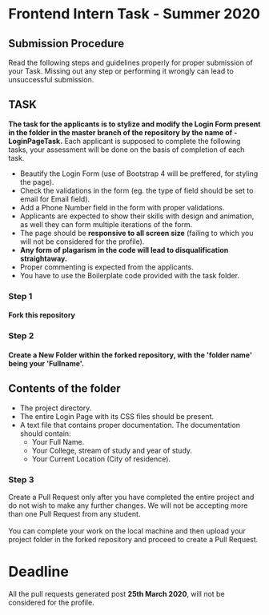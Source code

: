 # Frontend Intern Task - Summer 2020

## Submission Procedure
Read the following steps and guidelines properly for proper submission of your Task. Missing out any step or performing it wrongly can lead to unsuccessful submission. 

## TASK
**The task for the applicants is to stylize and modify the Login Form present in the folder in the master branch of the repository by the name of - LoginPageTask.**
Each applicant is supposed to complete the following tasks, your assessment will be done on the basis of completion of each task.
+ Beautify the Login Form (use of Bootstrap 4 will be preffered, for styling the page).
+ Check the validations in the form (eg. the type of field should be set to email for Email field).
+ Add a Phone Number field in the form with proper validations.
+ Applicants are expected to show their skills with design and animation, as well they can form multiple iterations of the form.
+ The page should be **responsive to all screen size** (failing to which you will not be considered for the profile).
+ **Any form of plagarism in the code will lead to disqualification straightaway.**
+ Proper commenting is expected from the applicants.
+ You have to use the Boilerplate code provided with the task folder.

### Step 1
#### Fork this repository

### Step 2
#### Create a New Folder within the forked repository, with the 'folder name' being your 'Fullname'.

## Contents of the folder
+ The project directory.
+ The entire Login Page with its CSS files should be present.
+ A text file that contains proper documentation. The documentation should contain:
    - Your Full Name.
    - Your College, stream of study and year of study.
    - Your Current Location (City of residence).

### Step 3
Create a Pull Request only after you have completed the entire project and do not wish to make any further changes. We will not be accepting more than one Pull Request from any student. \
\
You can complete your work on the local machine and then upload your project folder in the forked repository and proceed to create a Pull Request.

# Deadline

All the pull requests generated post **25th March 2020**, will not be considered for the profile.
